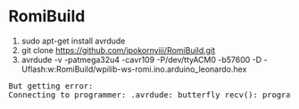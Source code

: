# RomiBuild

1. sudo apt-get install avrdude
1. git clone https://github.com/jpokornyiii/RomiBuild.git
1. avrdude -v -patmega32u4 -cavr109 -P/dev/ttyACM0 -b57600 -D -Uflash:w:RomiBuild/wpilib-ws-romi.ino.arduino_leonardo.hex

<pre>
But getting error:
Connecting to programmer: .avrdude: butterfly_recv(): programmer is not responding
</pre>
